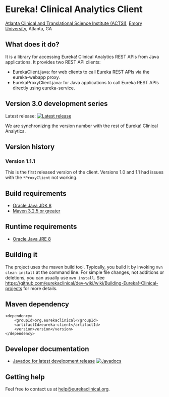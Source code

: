# Eureka! Clinical Analytics Client
[Atlanta Clinical and Translational Science Institute (ACTSI)](http://www.actsi.org), [Emory University](http://www.emory.edu), Atlanta, GA

## What does it do?
It is a library for accessing Eureka! Clinical Analytics REST APIs from Java applications. It provides two REST API clients:

* EurekaClient.java: for web clients to call Eureka REST APIs via the eureka-webapp proxy.
* EurekaProxyClient.java: for Java applications to call Eureka REST APIs directly using eureka-service.

## Version 3.0 development series
Latest release: [![Latest release](https://maven-badges.herokuapp.com/maven-central/org.eurekaclinical/eureka-client/badge.svg)](https://maven-badges.herokuapp.com/maven-central/org.eurekaclinical/eureka-client)

We are synchronizing the version number with the rest of Eureka! Clinical Analytics.

## Version history
### Version 1.1.1
This is the first released version of the client. Versions 1.0 and 1.1 had issues with the `*ProxyClient` not working.

## Build requirements
* [Oracle Java JDK 8](http://www.oracle.com/technetwork/java/javase/overview/index.html)
* [Maven 3.2.5 or greater](https://maven.apache.org)

## Runtime requirements
* [Oracle Java JRE 8](http://www.oracle.com/technetwork/java/javase/overview/index.html)

## Building it
The project uses the maven build tool. Typically, you build it by invoking `mvn clean install` at the command line. For simple file changes, not additions or deletions, you can usually use `mvn install`. See https://github.com/eurekaclinical/dev-wiki/wiki/Building-Eureka!-Clinical-projects for more details.

## Maven dependency
```
<dependency>
    <groupId>org.eurekaclinical</groupId>
    <artifactId>eureka-client</artifactId>
    <version>version</version>
</dependency>
```

## Developer documentation
* [Javadoc for latest development release](http://javadoc.io/doc/org.eurekaclinical/eureka-client) [![Javadocs](http://javadoc.io/badge/org.eurekaclinical/eureka-client.svg)](http://javadoc.io/doc/org.eurekaclinical/eureka-client)

## Getting help
Feel free to contact us at help@eurekaclinical.org.
